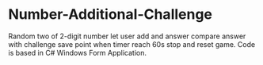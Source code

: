 # Number-Additional-Challenge
Random two of 2-digit number let user add and answer compare answer with challenge save point when timer reach 60s stop and reset game.
Code is based in C# Windows Form Application.
